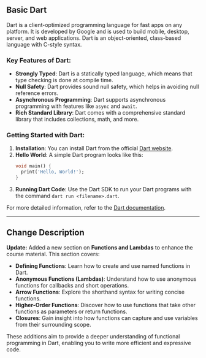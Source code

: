 ## Basic Dart

Dart is a client-optimized programming language for fast apps on any platform. It is developed by Google and is used to build mobile, desktop, server, and web applications. Dart is an object-oriented, class-based language with C-style syntax.

### Key Features of Dart:
- **Strongly Typed**: Dart is a statically typed language, which means that type checking is done at compile time.
- **Null Safety**: Dart provides sound null safety, which helps in avoiding null reference errors.
- **Asynchronous Programming**: Dart supports asynchronous programming with features like `async` and `await`.
- **Rich Standard Library**: Dart comes with a comprehensive standard library that includes collections, math, and more.

### Getting Started with Dart:
1. **Installation**: You can install Dart from the official [Dart website](https://dart.dev/get-dart).
2. **Hello World**: A simple Dart program looks like this:
   ```dart
   void main() {
     print('Hello, World!');
   }
   ```
3. **Running Dart Code**: Use the Dart SDK to run your Dart programs with the command `dart run <filename>.dart`.

For more detailed information, refer to the [Dart documentation](https://dart.dev/guides).

---

## Change Description

**Update:** Added a new section on **Functions and Lambdas** to enhance the course material. This section covers:

- **Defining Functions**: Learn how to create and use named functions in Dart.
- **Anonymous Functions (Lambdas)**: Understand how to use anonymous functions for callbacks and short operations.
- **Arrow Functions**: Explore the shorthand syntax for writing concise functions.
- **Higher-Order Functions**: Discover how to use functions that take other functions as parameters or return functions.
- **Closures**: Gain insight into how functions can capture and use variables from their surrounding scope.

These additions aim to provide a deeper understanding of functional programming in Dart, enabling you to write more efficient and expressive code.
